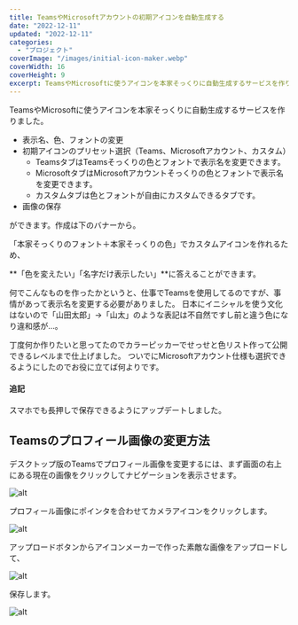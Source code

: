 ```yaml
---
title: TeamsやMicrosoftアカウントの初期アイコンを自動生成する
date: "2022-12-11"
updated: "2022-12-11"
categories:
  - "プロジェクト"
coverImage: "/images/initial-icon-maker.webp"
coverWidth: 16
coverHeight: 9
excerpt: TeamsやMicrosoftに使うアイコンを本家そっくりに自動生成するサービスを作りました。
---
```


<script>
	import BlogCard from '$lib/components/BlogCard.svelte';
</script>

TeamsやMicrosoftに使うアイコンを本家そっくりに自動生成するサービスを作りました。

- 表示名、色、フォントの変更
- 初期アイコンのプリセット選択（Teams、Microsoftアカウント、カスタム）
  - TeamsタブはTeamsそっくりの色とフォントで表示名を変更できます。
  - MicrosoftタブはMicrosoftアカウントそっくりの色とフォントで表示名を変更できます。
  - カスタムタブは色とフォントが自由にカスタムできるタブです。
- 画像の保存

ができます。作成は下のバナーから。

<BlogCard href="https://icon-maker.xiang.jp" title="初期アイコンメーカー" src="/images/initial-icon-maker.webp" description="TeamsやMicrosoftアカウントの初期アイコンを自動生成する"/>

「本家そっくりのフォント＋本家そっくりの色」でカスタムアイコンを作れるため、

**「色を変えたい」「名字だけ表示したい」**に答えることができます。

何でこんなものを作ったかというと、仕事でTeamsを使用してるのですが、事情があって表示名を変更する必要がありました。
日本にイニシャルを使う文化はないので「山田太郎」→「山太」のような表記は不自然ですし前と違う色になり違和感が…。

丁度何か作りたいと思ってたのでカラーピッカーでせっせと色リスト作って公開できるレベルまで仕上げました。
ついでにMicrosoftアカウント仕様も選択できるようにしたのでお役に立てば何よりです。

#### 追記

スマホでも長押しで保存できるようにアップデートしました。

## Teamsのプロフィール画像の変更方法

デスクトップ版のTeamsでプロフィール画像を変更するには、まず画面の右上にある現在の画像をクリックしてナビゲーションを表示させます。

![alt](/images/post-images/pic-1501.png)

プロフィール画像にポインタを合わせてカメラアイコンをクリックします。

![alt](/images/post-images/pic-1502.png)

アップロードボタンからアイコンメーカーで作った素敵な画像をアップロードして、

![alt](/images/post-images/pic-1503.png)

保存します。

![alt](/images/post-images/pic-1504.png)